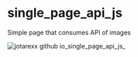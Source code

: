 # single_page_api_js
Simple page that consumes API of images

![jotarexx github io_single_page_api_js_](https://user-images.githubusercontent.com/63475312/179371111-3cffc2e6-1ed0-4151-9179-9314aae6574c.png)
